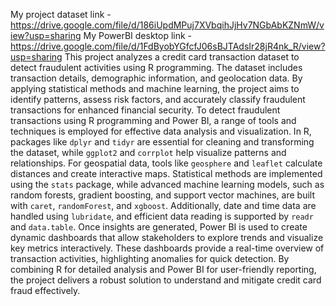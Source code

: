 My project dataset link - https://drive.google.com/file/d/186iUpdMPuj7XVbqihJjHv7NGbAbKZNmW/view?usp=sharing
My PowerBI desktop link - https://drive.google.com/file/d/1FdByobYGfcfJ06sBJTAdsIr28jR4nk_R/view?usp=sharing
This project analyzes a credit card transaction dataset to detect fraudulent activities using R programming. The dataset includes transaction details, demographic information, and geolocation data. By applying statistical methods and machine learning, the project aims to identify patterns, assess risk factors, and accurately classify fraudulent transactions for enhanced financial security.
To detect fraudulent transactions using R programming and Power BI, a range of tools and techniques is employed for effective data analysis and visualization. In R, packages like `dplyr` and `tidyr` are essential for cleaning and transforming the dataset, while `ggplot2` and `corrplot` help visualize patterns and relationships. For geospatial data, tools like `geosphere` and `leaflet` calculate distances and create interactive maps. Statistical methods are implemented using the `stats` package, while advanced machine learning models, such as random forests, gradient boosting, and support vector machines, are built with `caret`, `randomForest`, and `xgboost`. 
Additionally, date and time data are handled using `lubridate`, and efficient data reading is supported by `readr` and `data.table`. Once insights are generated, Power BI is used to create dynamic dashboards that allow stakeholders to explore trends and visualize key metrics interactively. These dashboards provide a real-time overview of transaction activities, highlighting anomalies for quick detection. By combining R for detailed analysis and Power BI for user-friendly reporting, the project delivers a robust solution to understand and mitigate credit card fraud effectively.

